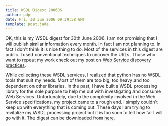 ```yaml
---
title: WSDL Digest 200606
author: pdp
date: Fri, 30 Jun 2006 09:39:58 GMT
template: post.jade
---
```


OK, this is my WSDL digest for 30th June 2006. I am not promising that I will publish similar information every month. In fact I am not planning to. In fact I don't think it is nice thing to do. Most of the services in this digest are public. I used conventional techniques to uncover the URLs. Those who want to repeat my work check out my post on [Web Service discovery practices](/blog/ws-discovery).

While collecting these WSDL services, I realized that python has no WSDL tools that suit my needs. Most of them are too big, too heavy and too dependent on other libraries. In the past, I have built a WSDL processing library for the sole purpose to help me out with investigating and consume Web Services. Unfortunately, due to the complexity involved in the Web Service specifications, my project came to a rough end. I simply couldn't keep up with everything that is coming out. These days I am trying to revitalize my WSDL processing project but it is too soon to tell how far I will go with it. The digest can be downloaded from [here](/files/2006/06/wsdl-digest-200606.txt).
